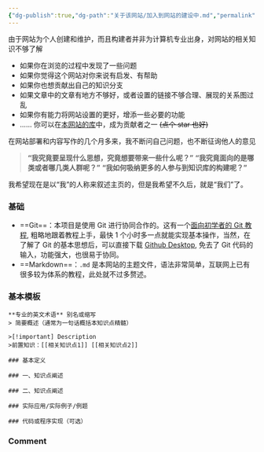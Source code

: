 ```yaml
---
{"dg-publish":true,"dg-path":"关于该网站/加入到网站的建设中.md","permalink":"/关于该网站/加入到网站的建设中/","dgPassFrontmatter":true,"noteIcon":"","created":"2024-08-15T17:46:35.756+08:00","updated":"2025-01-23T20:01:24.445+08:00"}
---
```


由于网站为个人创建和维护，而且构建者并非为计算机专业出身，对网站的相关知识不够了解
- 如果你在浏览的过程中发现了一些问题
- 如果你觉得这个网站对你来说有启发、有帮助
- 如果你也想贡献出自己的知识分支
- 如果文章中的文章有地方不够好，或者设置的链接不够合理、展现的关系图过乱
- 如果你有能力将网站设置的更好，增添一些必要的功能
- ......
你可以在[本网站的库](https://github.com/UNLINEARITY/Learn-for-Everything)中，成为贡献者之一   ~~(点个 star 也好)~~

在网站部署和内容写作的几个月多来，我不断问自己问题，也不断征询他人的意见
>**“我究竟要呈现什么思想，究竟想要带来一些什么呢？”**
>**“我究竟面向的是哪类或者哪几类人群呢？”**
>**“我如何吸纳更多的人参与到知识库的构建呢？”**

我希望现在是以“我”的人称来叙述主页的，但是我希望不久后，就是“我们”了。
### 基础
- ==Git==：本项目是使用 Git 进行协同合作的。这有一个[面向初学者的 Git 教程](https://www.liaoxuefeng.com/wiki/896043488029600), 粗略地跟着教程上手，最快 1 个小时多一点就能实现基本操作，当然，在了解了 Git 的基本思想后，可以直接下载 [Github Desktop](https://desktop.github.com/), 免去了 Git 代码的输入，功能强大，也很易于协同。
- ==Markdown==：`.md` 是本网站的主题文件，语法非常简单，互联网上已有很多较为体系的教程，此处就不过多赘述。
### 基本模板
```
**专业的英文术语** 别名或缩写
> 简要概述（通常为一句话概括本知识点精髓）

>[!important] Description
>前置知识：[[相关知识点1]] [[相关知识点2]]  

### 基本定义

### 一、知识点阐述

### 二、知识点阐述

### 实际应用/实际例子/例题

### 代码或程序实现（可选）
```


### Comment 
<script src="https://giscus.app/client.js"
        data-repo="Unlinearity/Learn-Everything"
        data-repo-id="R_kgDOLuyF8A"
        data-category="Q&A"
        data-category-id="DIC_kwDOLuyF8M4Ce0R6"
        data-mapping="url"
        data-strict="0"
        data-reactions-enabled="1"
        data-emit-metadata="1"
        data-input-position="top"
        data-theme="preferred_color_scheme"
        data-lang="zh-CN"
        crossorigin="anonymous"
        async>
</script>


